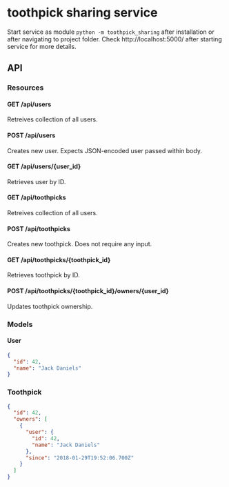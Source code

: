 # toothpick sharing service
Start service as module `python -m toothpick_sharing` after installation or after navigating to project folder.
Check http://localhost:5000/ after starting service for more details.

## API

### Resources

#### GET /api/users
Retreives collection of all users.

#### POST /api/users
Creates new user. Expects JSON-encoded user passed within body.

#### GET /api/users/{user_id}
Retrieves user by ID.

#### GET /api/toothpicks
Retreives collection of all users.

#### POST /api/toothpicks
Creates new toothpick. Does not require any input.

#### GET /api/toothpicks/{toothpick_id}
Retrieves toothpick by ID.

#### POST /api/toothpicks/{toothpick_id}/owners/{user_id}
Updates toothpick ownership.

### Models

#### User
```json
{
  "id": 42,
  "name": "Jack Daniels"
}
```

### Toothpick
```json
{
  "id": 42,
  "owners": [
    {
      "user": {
        "id": 42,
        "name": "Jack Daniels"
      },
      "since": "2018-01-29T19:52:06.700Z"
    }
  ]
}


```